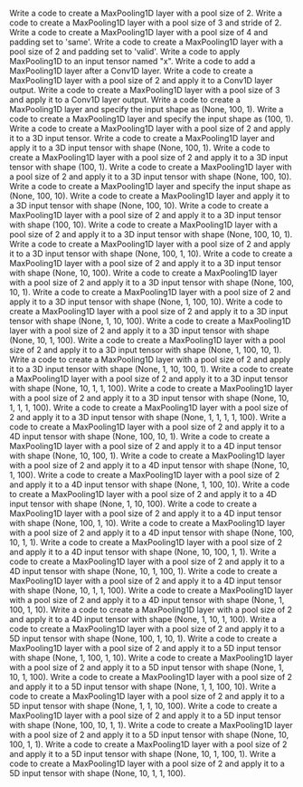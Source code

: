 Write a code to create a MaxPooling1D layer with a pool size of 2.
Write a code to create a MaxPooling1D layer with a pool size of 3 and stride of 2.
Write a code to create a MaxPooling1D layer with a pool size of 4 and padding set to 'same'.
Write a code to create a MaxPooling1D layer with a pool size of 2 and padding set to 'valid'.
Write a code to apply MaxPooling1D to an input tensor named "x".
Write a code to add a MaxPooling1D layer after a Conv1D layer.
Write a code to create a MaxPooling1D layer with a pool size of 2 and apply it to a Conv1D layer output.
Write a code to create a MaxPooling1D layer with a pool size of 3 and apply it to a Conv1D layer output.
Write a code to create a MaxPooling1D layer and specify the input shape as (None, 100, 1).
Write a code to create a MaxPooling1D layer and specify the input shape as (100, 1).
Write a code to create a MaxPooling1D layer with a pool size of 2 and apply it to a 3D input tensor.
Write a code to create a MaxPooling1D layer and apply it to a 3D input tensor with shape (None, 100, 1).
Write a code to create a MaxPooling1D layer with a pool size of 2 and apply it to a 3D input tensor with shape (100, 1).
Write a code to create a MaxPooling1D layer with a pool size of 2 and apply it to a 3D input tensor with shape (None, 100, 10).
Write a code to create a MaxPooling1D layer and specify the input shape as (None, 100, 10).
Write a code to create a MaxPooling1D layer and apply it to a 3D input tensor with shape (None, 100, 10).
Write a code to create a MaxPooling1D layer with a pool size of 2 and apply it to a 3D input tensor with shape (100, 10).
Write a code to create a MaxPooling1D layer with a pool size of 2 and apply it to a 3D input tensor with shape (None, 100, 10, 1).
Write a code to create a MaxPooling1D layer with a pool size of 2 and apply it to a 3D input tensor with shape (None, 100, 1, 10).
Write a code to create a MaxPooling1D layer with a pool size of 2 and apply it to a 3D input tensor with shape (None, 10, 100).
Write a code to create a MaxPooling1D layer with a pool size of 2 and apply it to a 3D input tensor with shape (None, 100, 10, 1).
Write a code to create a MaxPooling1D layer with a pool size of 2 and apply it to a 3D input tensor with shape (None, 1, 100, 10).
Write a code to create a MaxPooling1D layer with a pool size of 2 and apply it to a 3D input tensor with shape (None, 1, 10, 100).
Write a code to create a MaxPooling1D layer with a pool size of 2 and apply it to a 3D input tensor with shape (None, 10, 1, 100).
Write a code to create a MaxPooling1D layer with a pool size of 2 and apply it to a 3D input tensor with shape (None, 1, 100, 10, 1).
Write a code to create a MaxPooling1D layer with a pool size of 2 and apply it to a 3D input tensor with shape (None, 1, 10, 100, 1).
Write a code to create a MaxPooling1D layer with a pool size of 2 and apply it to a 3D input tensor with shape (None, 10, 1, 1, 100).
Write a code to create a MaxPooling1D layer with a pool size of 2 and apply it to a 3D input tensor with shape (None, 10, 1, 1, 1, 100).
Write a code to create a MaxPooling1D layer with a pool size of 2 and apply it to a 3D input tensor with shape (None, 1, 1, 1, 1, 100).
Write a code to create a MaxPooling1D layer with a pool size of 2 and apply it to a 4D input tensor with shape (None, 100, 10, 1).
Write a code to create a MaxPooling1D layer with a pool size of 2 and apply it to a 4D input tensor with shape (None, 10, 100, 1).
Write a code to create a MaxPooling1D layer with a pool size of 2 and apply it to a 4D input tensor with shape (None, 10, 1, 100).
Write a code to create a MaxPooling1D layer with a pool size of 2 and apply it to a 4D input tensor with shape (None, 1, 100, 10).
Write a code to create a MaxPooling1D layer with a pool size of 2 and apply it to a 4D input tensor with shape (None, 1, 10, 100).
Write a code to create a MaxPooling1D layer with a pool size of 2 and apply it to a 4D input tensor with shape (None, 100, 1, 10).
Write a code to create a MaxPooling1D layer with a pool size of 2 and apply it to a 4D input tensor with shape (None, 100, 10, 1, 1).
Write a code to create a MaxPooling1D layer with a pool size of 2 and apply it to a 4D input tensor with shape (None, 10, 100, 1, 1).
Write a code to create a MaxPooling1D layer with a pool size of 2 and apply it to a 4D input tensor with shape (None, 10, 1, 100, 1).
Write a code to create a MaxPooling1D layer with a pool size of 2 and apply it to a 4D input tensor with shape (None, 10, 1, 1, 100).
Write a code to create a MaxPooling1D layer with a pool size of 2 and apply it to a 4D input tensor with shape (None, 1, 100, 1, 10).
Write a code to create a MaxPooling1D layer with a pool size of 2 and apply it to a 4D input tensor with shape (None, 1, 10, 1, 100).
Write a code to create a MaxPooling1D layer with a pool size of 2 and apply it to a 5D input tensor with shape (None, 100, 1, 10, 1).
Write a code to create a MaxPooling1D layer with a pool size of 2 and apply it to a 5D input tensor with shape (None, 1, 100, 1, 10).
Write a code to create a MaxPooling1D layer with a pool size of 2 and apply it to a 5D input tensor with shape (None, 1, 10, 1, 100).
Write a code to create a MaxPooling1D layer with a pool size of 2 and apply it to a 5D input tensor with shape (None, 1, 1, 100, 10).
Write a code to create a MaxPooling1D layer with a pool size of 2 and apply it to a 5D input tensor with shape (None, 1, 1, 10, 100).
Write a code to create a MaxPooling1D layer with a pool size of 2 and apply it to a 5D input tensor with shape (None, 100, 10, 1, 1).
Write a code to create a MaxPooling1D layer with a pool size of 2 and apply it to a 5D input tensor with shape (None, 10, 100, 1, 1).
Write a code to create a MaxPooling1D layer with a pool size of 2 and apply it to a 5D input tensor with shape (None, 10, 1, 100, 1).
Write a code to create a MaxPooling1D layer with a pool size of 2 and apply it to a 5D input tensor with shape (None, 10, 1, 1, 100).
